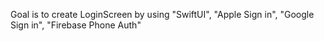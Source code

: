 Goal is to create LoginScreen by using "SwiftUI", "Apple Sign in", "Google Sign in", "Firebase Phone Auth"
